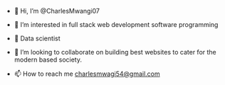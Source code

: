 - 👋 Hi, I’m @CharlesMwangi07
- 👀 I’m interested in full stack web development software programming

- 🌱  Data scientist
- 💞️ I’m looking to collaborate on building best websites to cater for the modern based society.
- 📫 How to reach me  charlesmwagi54@gmail.com

<!---
CharlesMwangi07/CharlesMwangi07 is a ✨ special ✨ repository because its `README.md` (this file) appears on your GitHub profile.
You can click the Preview link to take a look at your changes.
--->
